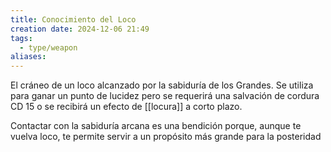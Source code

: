 ```yaml
---
title: Conocimiento del Loco
creation date: 2024-12-06 21:49
tags:
  - type/weapon
aliases:
---
```

El cráneo de un loco alcanzado por la sabiduría de los Grandes. Se utiliza para ganar un punto de lucidez pero se requerirá una salvación de cordura CD 15 o se recibirá un efecto de [[locura]] a corto plazo.

Contactar con la sabiduría arcana es una bendición porque, aunque te vuelva loco, te permite servir a un propósito más grande para la posteridad  
